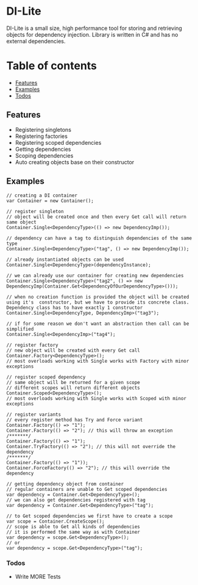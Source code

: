 # DI-Lite

DI-Lite is a small size, high performance tool for storing and retrieving objects for dependency injection. Library is written in C# and has no external dependencies.

# Table of contents
- [Features](#Features)
- [Examples](#Examples)
- [Todos](#Todos)

## Features

  - Registering singletons
  - Registering factories
  - Registering scoped dependencies
  - Getting dependencies
  - Scoping dependencies
  - Auto creating objects base on their constructor

## Examples

 ```CSharp
// creating a DI container
var Container = new Container();
```

 ```CSharp
// register singleton 
// object will be created once and then every Get call will return same object
Container.Single<DependencyType>(() => new DependencyImp());

// dependency can have a tag to distinguish dependencies of the same type
Container.Single<DependencyType>("tag", () => new DependencyImp());

// already instantiated objects can be used
Container.Single<DependencyType>(dependencyInstance);

// we can already use our container for creating new dependencies
Container.Single<DependencyType>("tag2", () => new DependencyImp(Container.Get<DependencyOfOurDependencyType>()));

// when no creation function is provided the object will be created using it's  constructor, but we have to provide its concrete class. Dependency class has to have exactly 1 constructor
Container.Single<DependencyType, DependencyImp>("tag3");

// if for some reason we don't want an abstraction then call can be simplified
Container.Single<DependencyImp>("tag4");
```

 ```CSharp
// register factory
// new object will be created with every Get call
Container.Factory<DependencyType>();
// most overloads working with Single works with Factory with minor exceptions
```

 ```CSharp
// register scoped dependency
// same object will be returned for a given scope
// different scopes will return different objects
Container.Scoped<DependencyType>();
// most overloads working with Single works with Scoped with minor exceptions
```

 ```CSharp
// register variants
// every register method has Try and Force variant
Container.Factory(() => "1");
Container.Factory(() => "2"); // this will throw an exception
/*******/
Container.Factory(() => "1");
Container.TryFactory(() => "2"); // this will not override the dependency
/*******/
Container.Factory(() => "1"));
Container.ForceFactory(() => "2"); // this will override the dependency
```

 ```CSharp
// getting dependency object from container
// regular containers are unable to Get scoped dependencies
var dependency = Container.Get<DependencyType>();
// we can also get dependencies registered with tag
var dependency = Container.Get<DependencyType>("tag");
```

 ```CSharp
// to Get scoped dependencies we first have to create a scope
var scope = Container.CreateScope();
// scope is able to Get all kinds of dependencies
// it is performed the same way as with Container
var dependency = scope.Get<DependencyType>();
// or
var dependency = scope.Get<DependencyType>("tag");
```

### Todos

 - Write MORE Tests